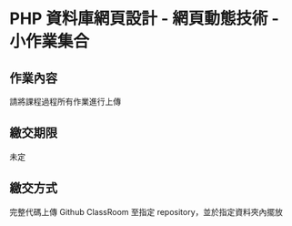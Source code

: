 # PHP 資料庫網頁設計 - 網頁動態技術 - 小作業集合

## 作業內容
請將課程過程所有作業進行上傳

##	繳交期限
未定

## 繳交方式
完整代碼上傳 Github ClassRoom 至指定 repository，並於指定資料夾內擺放
